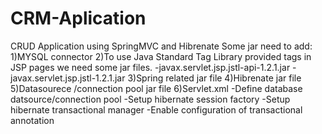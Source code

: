 # CRM-Aplication
CRUD Application using SpringMVC and Hibrenate
Some jar need to add:
1)MYSQL connector
2)To use Java Standard Tag Library provided tags in JSP pages we need some jar files.
-javax.servlet.jsp.jstl-api-1.2.1.jar
-javax.servlet.jsp.jstl-1.2.1.jar
3)Spring related jar file
4)Hibrenate jar file
5)Datasourece /connection pool jar file
6)Servlet.xml
-Define database datsource/connection pool
-Setup hibernate session factory
-Setup hibernate transactional manager
-Enable configuration of transactional annotation


